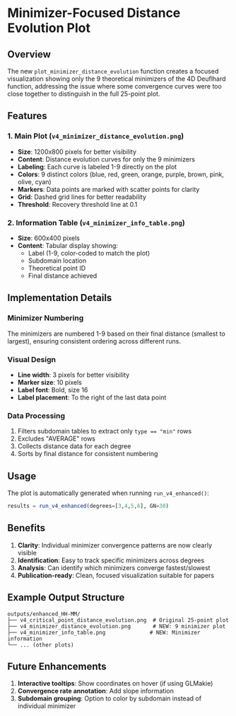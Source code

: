# Minimizer-Focused Distance Evolution Plot

## Overview

The new `plot_minimizer_distance_evolution` function creates a focused visualization showing only the 9 theoretical minimizers of the 4D Deuflhard function, addressing the issue where some convergence curves were too close together to distinguish in the full 25-point plot.

## Features

### 1. Main Plot (`v4_minimizer_distance_evolution.png`)
- **Size**: 1200x800 pixels for better visibility
- **Content**: Distance evolution curves for only the 9 minimizers
- **Labeling**: Each curve is labeled 1-9 directly on the plot
- **Colors**: 9 distinct colors (blue, red, green, orange, purple, brown, pink, olive, cyan)
- **Markers**: Data points are marked with scatter points for clarity
- **Grid**: Dashed grid lines for better readability
- **Threshold**: Recovery threshold line at 0.1

### 2. Information Table (`v4_minimizer_info_table.png`)
- **Size**: 600x400 pixels
- **Content**: Tabular display showing:
  - Label (1-9, color-coded to match the plot)
  - Subdomain location
  - Theoretical point ID
  - Final distance achieved

## Implementation Details

### Minimizer Numbering
The minimizers are numbered 1-9 based on their final distance (smallest to largest), ensuring consistent ordering across different runs.

### Visual Design
- **Line width**: 3 pixels for better visibility
- **Marker size**: 10 pixels
- **Label font**: Bold, size 16
- **Label placement**: To the right of the last data point

### Data Processing
1. Filters subdomain tables to extract only `type == "min"` rows
2. Excludes "AVERAGE" rows
3. Collects distance data for each degree
4. Sorts by final distance for consistent numbering

## Usage

The plot is automatically generated when running `run_v4_enhanced()`:

```julia
results = run_v4_enhanced(degrees=[3,4,5,6], GN=30)
```

## Benefits

1. **Clarity**: Individual minimizer convergence patterns are now clearly visible
2. **Identification**: Easy to track specific minimizers across degrees
3. **Analysis**: Can identify which minimizers converge fastest/slowest
4. **Publication-ready**: Clean, focused visualization suitable for papers

## Example Output Structure

```
outputs/enhanced_HH-MM/
├── v4_critical_point_distance_evolution.png  # Original 25-point plot
├── v4_minimizer_distance_evolution.png       # NEW: 9 minimizer plot
├── v4_minimizer_info_table.png              # NEW: Minimizer information
└── ... (other plots)
```

## Future Enhancements

1. **Interactive tooltips**: Show coordinates on hover (if using GLMakie)
2. **Convergence rate annotation**: Add slope information
3. **Subdomain grouping**: Option to color by subdomain instead of individual minimizer